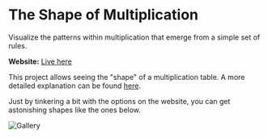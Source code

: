 # The Shape of Multiplication

Visualize the patterns within multiplication that emerge from a simple set of rules.

**Website:** [Live here][website]

This project allows seeing the "shape" of a multiplication table. A more detailed explanation can be found [here][howitworks].

Just by tinkering a bit with the options on the website, you can get astonishing shapes like the ones below.

![Gallery][galleryimage]

[website]: https://theshapeofmultiplication.ml/
[howitworks]: https://theshapeofmultiplication.ml/how-it-works
[galleryimage]: https://theshapeofmultiplication.ml/_next/image?url=%2Fhow-it-works%2F5-interesting-shapes.gif&w=750&q=75
